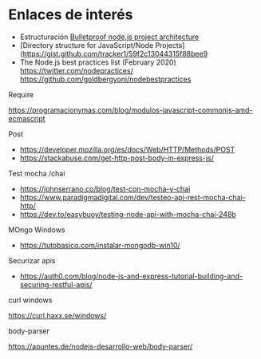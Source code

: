 # Enlaces de interés

- Estructuración [Bulletproof node.js project architecture ](https://softwareontheroad.com/ideal-nodejs-project-structure/)
- [Directory structure for JavaScript/Node Projects](https://gist.github.com/tracker1/59f2c13044315f88bee9
- The Node.js best practices list (February 2020) https://twitter.com/nodepractices/ https://github.com/goldbergyoni/nodebestpractices

Require

https://programacionymas.com/blog/modulos-javascript-commonjs-amd-ecmascript

Post

- https://developer.mozilla.org/es/docs/Web/HTTP/Methods/POST
- https://stackabuse.com/get-http-post-body-in-express-js/

Test mocha /chai

- https://johnserrano.co/blog/test-con-mocha-y-chai
- https://www.paradigmadigital.com/dev/testeo-api-rest-mocha-chai-http/
- https://dev.to/easybuoy/testing-node-api-with-mocha-chai-248b

MOngo Windows

- https://tutobasico.com/instalar-mongodb-win10/

Securizar apis

- https://auth0.com/blog/node-js-and-express-tutorial-building-and-securing-restful-apis/

curl windows

https://curl.haxx.se/windows/

body-parser

https://apuntes.de/nodejs-desarrollo-web/body-parser/

